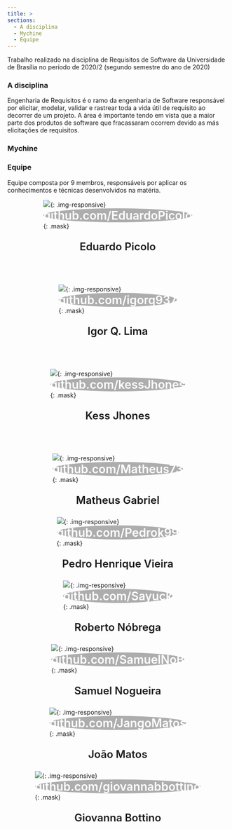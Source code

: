 ```yaml
---
title: >
sections:
  - A disciplina
  - Mychine
  - Equipe
---
```


Trabalho realizado na disciplina de Requisitos de Software da Universidade de Brasília no período de 2020/2 (segundo semestre do ano de 2020)

### A disciplina

Engenharia de Requisitos é o ramo da engenharia de Software responsável por elicitar, modelar, validar e rastrear toda a vida útil de requisito ao decorrer de um projeto. A área é importante tendo em vista que a maior parte dos produtos de software que fracassaram ocorrem devido as más elicitações de requisitos.

### Mychine

### Equipe

Equipe composta por 9 membros, responsáveis por aplicar os conhecimentos e técnicas desenvolvidos na matéria.

<div style="display: flex; justify-content: space-evenly; flex-wrap: wrap">

<div class="" style="display:flex; flex-direction: column; justify-content: center; align-items: center;border-radius: 50%; flex-basis: 26%; margin-bottom: 3rem">
<div class="screenshot-holder">
  <img class="img-circle" src="https://avatars.githubusercontent.com/u/49292747?s=460&v=4">{: .img-responsive}
  <a style="display: flex; justify-content: center; align-content: center; align-items: center; color: white; background-color: #33333365; font-size: 1.65rem; font-weight: 600; transition: all 0.1s; border-radius: 50%">github.com/EduardoPicolo</a>{: .mask}
</div>
  <p style="font-size: 1.5rem; font-weight: 600">Eduardo Picolo</p>
</div>

<div class="" style="display:flex; flex-direction: column; justify-content: center; align-items: center;border-radius: 50%; flex-basis: 26%; margin-bottom: 3rem">
<div class="screenshot-holder">
  <img class="img-circle" src="https://avatars.githubusercontent.com/u/30667234?s=460&u=004a90f1b8d96bb09e8f4f3ad65bf43d22b9eab6&v=4">{: .img-responsive}
  <a style="display: flex; justify-content: center; align-content: center; align-items: center; color: white; background-color: #33333365; font-size: 1.65rem; font-weight: 600; transition: all 0.1s; border-radius: 50%">github.com/igorq937</a>{: .mask}
</div>
  <p style="font-size: 1.5rem; font-weight: 600">Igor Q. Lima</p>
</div>

<div class="" style="display:flex; flex-direction: column; justify-content: center; align-items: center;border-radius: 50%; flex-basis: 26%; margin-bottom: 3rem">
<div class="screenshot-holder">
  <img class="img-circle" src="https://avatars.githubusercontent.com/u/49600484?s=460&u=ad5d9200becfdaf0208f6ad33d49ecd728248367&v=4">{: .img-responsive}
  <a style="display: flex; justify-content: center; align-content: center; align-items: center; color: white; background-color: #33333365; font-size: 1.65rem; font-weight: 600; transition: all 0.1s; border-radius: 50%">github.com/kessJhones</a>{: .mask}
</div>
  <p style="font-size: 1.5rem; font-weight: 600">Kess Jhones</p>
</div>

<div class="" style="display:flex; flex-direction: column; justify-content: center; align-items: center;border-radius: 50%; flex-basis: 26%">
<div class="screenshot-holder">
  <img class="img-circle" src="https://avatars.githubusercontent.com/u/36316726?s=460&u=293f50e2555813c6df20f6b10a2b848844c0c479&v=4g">{: .img-responsive}
  <a style="display: flex; justify-content: center; align-content: center; align-items: center; color: white; background-color: #33333365; font-size: 1.65rem; font-weight: 600; transition: all 0.1s; border-radius: 50%">github.com/Matheus73</a>{: .mask}
</div>
  <p style="font-size: 1.5rem; font-weight: 600">Matheus Gabriel</p>
</div>

<div class="" style="display:flex; flex-direction: column; justify-content: center; align-items: center;border-radius: 50%; flex-basis: 26%">
<div class="screenshot-holder">
  <img class="img-circle" src="https://avatars.githubusercontent.com/u/58883144?s=460&u=69ecbaba771b228c9d4cb5a9dfdb4de47ca79867&v=4">{: .img-responsive}
  <a style="display: flex; justify-content: center; align-content: center; align-items: center; color: white; background-color: #33333365; font-size: 1.65rem; font-weight: 600; transition: all 0.1s; border-radius: 50%">github.com/Pedrok99</a>{: .mask}
</div>
  <p style="font-size: 1.5rem; font-weight: 600">
Pedro Henrique Vieira</p>
</div>

<div class="" style="display:flex; flex-direction: column; justify-content: center; align-items: center;border-radius: 50%; flex-basis: 26%">
<div class="screenshot-holder">
  <img class="img-circle" src="https://avatars.githubusercontent.com/u/50925505?s=460&u=63e5e3825b29eff21ea85bdde68f8b16f5f4f861&v=4">{: .img-responsive}
  <a style="display: flex; justify-content: center; align-content: center; align-items: center; color: white; background-color: #33333365; font-size: 1.65rem; font-weight: 600; transition: all 0.1s; border-radius: 50%">github.com/Sayuck</a>{: .mask}
</div>
  <p style="font-size: 1.5rem; font-weight: 600">Roberto Nóbrega</p>
</div>

<div class="" style="display:flex; flex-direction: column; justify-content: center; align-items: center;border-radius: 50%; flex-basis: 26%">
<div class="screenshot-holder">
  <img class="img-circle" src="https://avatars.githubusercontent.com/u/49600484?s=460&u=ad5d9200becfdaf0208f6ad33d49ecd728248367&v=4">{: .img-responsive}
  <a style="display: flex; justify-content: center; align-content: center; align-items: center; color: white; background-color: #33333365; font-size: 1.65rem; font-weight: 600; transition: all 0.1s; border-radius: 50%">github.com/SamuelNoB</a>{: .mask}
</div>
  <p style="font-size: 1.5rem; font-weight: 600">Samuel Nogueira</p>
</div>

<div class="" style="display:flex; flex-direction: column; justify-content: center; align-items: center;border-radius: 50%; flex-basis: 26%">
<div class="screenshot-holder">
  <img class="img-circle" src="https://avatars.githubusercontent.com/u/49600484?s=460&u=ad5d9200becfdaf0208f6ad33d49ecd728248367&v=4">{: .img-responsive}
  <a style="display: flex; justify-content: center; align-content: center; align-items: center; color: white; background-color: #33333365; font-size: 1.65rem; font-weight: 600; transition: all 0.1s; border-radius: 50%">github.com/JangoMatos</a>{: .mask}
</div>
  <p style="font-size: 1.5rem; font-weight: 600">João Matos</p>
</div>

<div class="" style="display:flex; flex-direction: column; justify-content: center; align-items: center;border-radius: 50%; flex-basis: 26%">
<div class="screenshot-holder">
  <img class="img-circle" src="https://avatars.githubusercontent.com/u/49600484?s=460&u=ad5d9200becfdaf0208f6ad33d49ecd728248367&v=4">{: .img-responsive}
  <a style="display: flex; justify-content: center; align-content: center; align-items: center; color: white; background-color: #33333365; font-size: 1.65rem; font-weight: 600; transition: all 0.1s; border-radius: 50%">github.com/giovannabbottino</a>{: .mask}
</div>
  <p style="font-size: 1.5rem; font-weight: 600">Giovanna Bottino</p>
</div>

</div>
